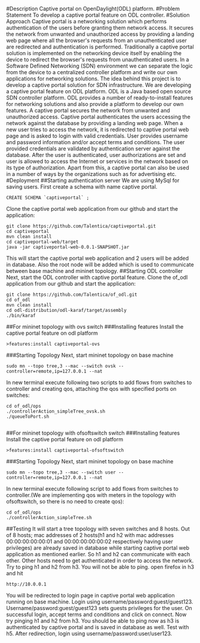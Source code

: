 #Description
Captive portal on OpenDaylight(ODL) platform.
#Problem Statement
To develop a captive portal feature on ODL controller.
#Solution Approach
Captive portal is a networking solution which performs authentication of the users before granting them network access. It secures the network from unwanted and unauthorized access by providing a landing web page where all the browser's requests from an unauthenticated user are redirected and authentication is performed. Traditionally a captive portal solution is implemented on the networking device itself by enabling the device to redirect the browser's requests from unauthenticated users. In a Software Defined Networking (SDN) environment we can separate the logic from the device to a centralized controller platform and write our own applications for networking solutions. The idea behind this project is to develop a captive portal solution for SDN infrastructure. We are developing a captive portal feature on ODL platform. 
ODL is a Java based open source SDN controller platform. ODL provides a number of ready-to-install features for networking solutions and also provide a platform to develop our own features. A captive portal secures the network from unwanted and unauthorized access. Captive portal authenticates the users accessing the network against the database by providing a landing web page. When a new user tries to access the network, it is redirected to captive portal web page and is asked to login with valid credentials. User provides username and password information and/or accept terms and conditions. The user provided credentials are validated by authentication server against the database. After the user is authenticated, user authorizations are set and user is allowed to access the Internet or services in the network based on its type of authorization. Apart from this, a captive portal can also be used in a number of ways by the organizations such as for advertising etc.
#Deployment
##Starting authentication server
We are using MySql for saving users. First create a schema with name captive portal.
```
CREATE SCHEMA `captiveportal` ;
```
Clone the captive portal web application from our github and start the application:
```
git clone https://github.com/Talentica/captiveportal.git
cd captiveportal
mvn clean install
cd captiveportal-web/target
java -jar captiveportal-web-0.0.1-SNAPSHOT.jar
```
This will start the captive portal web application and 2 users will be added in database. Also the root node will be added which is used to communicate between base machine and mininet topology.
##Starting ODL controller 
Next, start the ODL controller with captive portal feature. Clone the of_odl application from our github and start the application:
```
git clone https://github.com/Talentica/of_odl.git
cd of_odl
mvn clean install
cd odl-distribution/odl-karaf/target/assembly
./bin/karaf
```
##For mininet topology with ovs switch
###Installing features
Install the captive portal feature on odl platform
```
>features:install captiveportal-ovs
```
###Starting Topology
Next, start mininet topology on base machine
```
sudo mn --topo tree,3 --mac --switch ovsk --controller=remote,ip=127.0.0.1 --nat
```
In new terminal execute following two scripts to add flows from switches to controller and creating qos, attaching the qos with specified ports on switches: 
```
cd of_odl/ops
./controllerAction_simpleTree_ovsk.sh
./queueToPort.sh


```
##For mininet topology with ofsoftswitch switch
###Installing features
Install the captive portal feature on odl platform 
```
>features:install captiveportal-ofsoftswitch
```
###Starting Topology
Next, start mininet topology on base machine
```
sudo mn --topo tree,3 --mac --switch user --controller=remote,ip=127.0.0.1 --nat
```
In new terminal execute following script to add flows from switches to controller.(We are implementing qos with meters in the topology with ofsoftswitch, so there is no need to create qos): 
```
cd of_odl/ops
./controllerAction_simpleTree.sh
```
##Testing
It will start a tree topology with seven switches and 8 hosts. Out of 8 hosts; mac addresses of 2 hosts(h1 and h2 with mac addresses 00:00:00:00:00:01 and 00:00:00:00:00:02 respectively having user privileges) are already saved in database while starting captive portal web application as mentioned earlier. So h1 and h2 can communicate with each other. Other hosts need to get authenticated in order to access the network.
Try to ping h1 and h2 from h3. You will not be able to ping.
open firefox in h3 and hit
```
http://10.0.0.1
```
You will be redirected to login page in captive portal web application running on base machine. Login using username/password:guest/guest123. Username/password:guest/guest123 sets guests privileges for the user. On successful login, accept terms and conditions and click on connect.
Now try pinging h1 and h2 from h3. You should be able to ping now as h3 is authenticated by captive portal and is saved in database as well.
Test with h5. After redirection, login using username/password:user/user123.